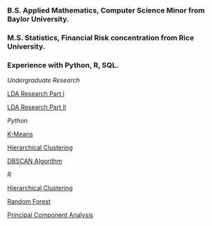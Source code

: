 ### B.S. Applied Mathematics, Computer Science Minor from Baylor University.

### M.S. Statistics, Financial Risk concentration from Rice University.

### Experience with Python, R, SQL.

*Undergraduate Research*

[LDA Research Part I](lda_part1.html)

[LDA Research Part II](lda_part2.html)

*Python*

[K-Means](kmeans.html)

[Hierarchical Clustering](hclustering_python.html)

[DBSCAN Algorithm](dbscan.html)

*R*

[Hierarchical Clustering](hclustering_R.html)

[Random Forest](credit_card_def_R.html)

[Principal Component Analysis](pca.html)
